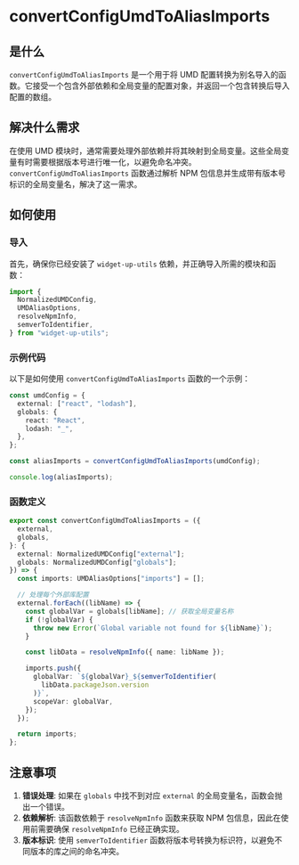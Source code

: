 # convertConfigUmdToAliasImports

## 是什么

`convertConfigUmdToAliasImports` 是一个用于将 UMD 配置转换为别名导入的函数。它接受一个包含外部依赖和全局变量的配置对象，并返回一个包含转换后导入配置的数组。

## 解决什么需求

在使用 UMD 模块时，通常需要处理外部依赖并将其映射到全局变量。这些全局变量有时需要根据版本号进行唯一化，以避免命名冲突。`convertConfigUmdToAliasImports` 函数通过解析 NPM 包信息并生成带有版本号标识的全局变量名，解决了这一需求。

## 如何使用

### 导入

首先，确保你已经安装了 `widget-up-utils` 依赖，并正确导入所需的模块和函数：

```typescript
import {
  NormalizedUMDConfig,
  UMDAliasOptions,
  resolveNpmInfo,
  semverToIdentifier,
} from "widget-up-utils";
```

### 示例代码

以下是如何使用 `convertConfigUmdToAliasImports` 函数的一个示例：

```typescript
const umdConfig = {
  external: ["react", "lodash"],
  globals: {
    react: "React",
    lodash: "_",
  },
};

const aliasImports = convertConfigUmdToAliasImports(umdConfig);

console.log(aliasImports);
```

### 函数定义

```typescript
export const convertConfigUmdToAliasImports = ({
  external,
  globals,
}: {
  external: NormalizedUMDConfig["external"];
  globals: NormalizedUMDConfig["globals"];
}) => {
  const imports: UMDAliasOptions["imports"] = [];

  // 处理每个外部库配置
  external.forEach((libName) => {
    const globalVar = globals[libName]; // 获取全局变量名称
    if (!globalVar) {
      throw new Error(`Global variable not found for ${libName}`);
    }

    const libData = resolveNpmInfo({ name: libName });

    imports.push({
      globalVar: `${globalVar}_${semverToIdentifier(
        libData.packageJson.version
      )}`,
      scopeVar: globalVar,
    });
  });

  return imports;
};
```

## 注意事项

1. **错误处理**: 如果在 `globals` 中找不到对应 `external` 的全局变量名，函数会抛出一个错误。
2. **依赖解析**: 该函数依赖于 `resolveNpmInfo` 函数来获取 NPM 包信息，因此在使用前需要确保 `resolveNpmInfo` 已经正确实现。
3. **版本标识**: 使用 `semverToIdentifier` 函数将版本号转换为标识符，以避免不同版本的库之间的命名冲突。